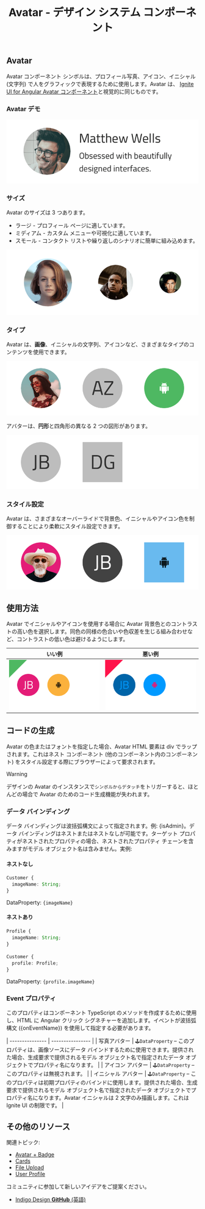 ﻿---
title: Avatar - デザイン システム コンポーネント
_description: Avatar コンポーネント シンボルは、個人情報を画像で表します。
_keywords: デザイン システム, Sketch, Ignite UI for Angular, コンポーネント, UI ライブラリ, ウィジェット
_language: ja
---

## Avatar

Avatar コンポーネント シンボルは、プロフィール写真、アイコン、イニシャル (文字列) で人をグラフィックで表現するために使用します。Avatar は、 [Ignite UI for Angular Avatar コンポーネント](https://jp.infragistics.com/products/ignite-ui-angular/angular/components/avatar.html)と視覚的に同じものです。

### Avatar デモ

![](../images/avatar_demo.png)

### サイズ

Avatar のサイズは 3 つあります。

- ラージ - プロフィール ページに適しています。
- ミディアム - カスタム メニューや可視化に適しています。
- スモール - コンタクト リストや繰り返しのシナリオに簡単に組み込めます。

![](../images/avatar_sizes.png)

### タイプ

Avatar は、**画像**、イニシャルの文字列、アイコンなど、さまざまなタイプのコンテンツを使用できます。

![](../images/avatar_content.png)

アバターは、**円形**と四角形の異なる 2 つの図形があります。

![](../images/avatar_type.png)

### スタイル設定

Avatar は、さまざまなオーバーライドで背景色、イニシャルやアイコン色を制御することにより柔軟にスタイル設定できます。

![](../images/avatar_styling.png)

## 使用方法

Avatar でイニシャルやアイコンを使用する場合に Avatar 背景色とのコントラストの高い色を選択します。同色の同様の色合いや色収差を生じる組み合わせなど、コントラストの低い色は避けるようにします。

| いい例                            | 悪い例                           |
| ----------------------------- | ------------------------------- |
| ![](../images/avatar_do1.png) | ![](../images/avatar_dont1.png) |

## コードの生成

Avatar の色またはフォントを指定した場合、Avatar HTML 要素は div でラップされます。これはネスト コンポーネント (他のコンポーネント内のコンポーネント) をスタイル設定する際にブラウザーによって要求されます。

> [!WARNING]
> デザインの Avatar のインスタンスで`シンボルからデタッチ`をトリガーすると、ほとんどの場合で Avatar のためのコード生成機能が失われます。

### データ バインディング

データ バインディングは波括弧構文によって指定されます。例: {isAdmin}。データ バインディングはネストまたはネストなしが可能です。ターゲット プロパティがネストされたプロパティの場合、ネストされたプロパティ チェーンを含みますがモデル オブジェクト名は含みません。実例:

#### ネストなし

```typescript
Customer {
  imageName: String;
}
```
DataProperty: `{imageName}`

#### ネストあり

```typescript
Profile {
  imageName: String;
}

Customer {
  profile: Profile;
}
```
DataProperty: `{profile.imageName}`

### Event プロパティ

このプロパティはコンポーネント TypeScript のメソッドを作成するために使用し、HTML に Angular クリック シグネチャーを追加します。イベントが波括弧構文 ({onEventName}) を使用して指定する必要があります。

| --------------- | ---------------- |
| 写真アバター  | `🕹️DataProperty` – このプロパティは、画像ソースにデータ バインドするために使用できます。提供された場合、生成要求で提供されるモデル オブジェクト名で指定されたデータ オブジェクトでプロパティ名になります。 |
| アイコン アバター     | `🕹️DataProperty` – このプロパティは無視されます。 |
| イニシャル アバター | `🕹️DataProperty` – このプロパティは初期プロパティのバインドに使用します。提供された場合、生成要求で提供されるモデル オブジェクト名で指定されたデータ オブジェクトでプロパティ名になります。Avatar イニシャルは 2 文字のみ描画します。これは Ignite UI の制限です。 |

## その他のリソース

関連トピック:

- [Avatar + Badge](avatar+badge.md)
- [Cards](cards.md)
- [File Upload](fileUpload.md)
- [User Profile](userProfile.md)
  <div class="divider--half"></div>

コミュニティに参加して新しいアイデアをご提案ください。

- [Indigo Design **GitHub** (英語)](https://github.com/IgniteUI/design-system-docfx)
